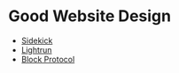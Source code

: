 # Good Website Design

- [Sidekick](https://www.meetsidekick.com)
- [Lightrun](https://lightrun.com)
- [Block Protocol](https://blockprotocol.org)

